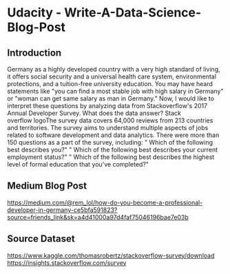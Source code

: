 # Udacity - Write-A-Data-Science-Blog-Post
## Introduction
Germany as a highly developed country with a very high standard of living, it offers social security and a universal health care system, environmental protections, and a tuition-free university education.
You may have heard statements like "you can find a most stable job with high salary in Germany" or "woman can get same salary as man in Germany."
Now, I would like to interpret these questions by analyzing data from Stackoverflow's 2017 Annual Developer Survey. What does the data answer?
Stack overflow logoThe survey data covers 64,000 reviews from 213 countries and territories. The survey aims to understand multiple aspects of jobs related to software development and data analytics. There were more than 150 questions as a part of the survey, including:
" Which of the following best describes you?"
" Which of the following best describes your current employment status?"
" Which of the following best describes the highest level of formal education that you've completed?"
## Medium Blog Post
https://medium.com/@rem_lol/how-do-you-become-a-professional-developer-in-germany-ce5bfa591823?source=friends_link&sk=a4d41000a97d4faf75046196bae7e03b
## Source Dataset
https://www.kaggle.com/thomasrobertz/stackoverflow-survey/download
https://insights.stackoverflow.com/survey
